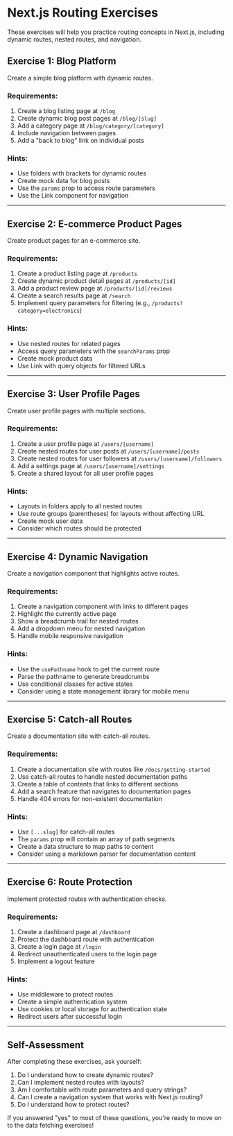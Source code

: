 # Next.js Routing Exercises

These exercises will help you practice routing concepts in Next.js, including dynamic routes, nested routes, and navigation.

## Exercise 1: Blog Platform

Create a simple blog platform with dynamic routes.

### Requirements:
1. Create a blog listing page at `/blog`
2. Create dynamic blog post pages at `/blog/[slug]`
3. Add a category page at `/blog/category/[category]`
4. Include navigation between pages
5. Add a "back to blog" link on individual posts

### Hints:
- Use folders with brackets for dynamic routes
- Create mock data for blog posts
- Use the `params` prop to access route parameters
- Use the Link component for navigation

---

## Exercise 2: E-commerce Product Pages

Create product pages for an e-commerce site.

### Requirements:
1. Create a product listing page at `/products`
2. Create dynamic product detail pages at `/products/[id]`
3. Add a product review page at `/products/[id]/reviews`
4. Create a search results page at `/search`
5. Implement query parameters for filtering (e.g., `/products?category=electronics`)

### Hints:
- Use nested routes for related pages
- Access query parameters with the `searchParams` prop
- Create mock product data
- Use Link with query objects for filtered URLs

---

## Exercise 3: User Profile Pages

Create user profile pages with multiple sections.

### Requirements:
1. Create a user profile page at `/users/[username]`
2. Create nested routes for user posts at `/users/[username]/posts`
3. Create nested routes for user followers at `/users/[username]/followers`
4. Add a settings page at `/users/[username]/settings`
5. Create a shared layout for all user profile pages

### Hints:
- Layouts in folders apply to all nested routes
- Use route groups (parentheses) for layouts without affecting URL
- Create mock user data
- Consider which routes should be protected

---

## Exercise 4: Dynamic Navigation

Create a navigation component that highlights active routes.

### Requirements:
1. Create a navigation component with links to different pages
2. Highlight the currently active page
3. Show a breadcrumb trail for nested routes
4. Add a dropdown menu for nested navigation
5. Handle mobile responsive navigation

### Hints:
- Use the `usePathname` hook to get the current route
- Parse the pathname to generate breadcrumbs
- Use conditional classes for active states
- Consider using a state management library for mobile menu

---

## Exercise 5: Catch-all Routes

Create a documentation site with catch-all routes.

### Requirements:
1. Create a documentation site with routes like `/docs/getting-started`
2. Use catch-all routes to handle nested documentation paths
3. Create a table of contents that links to different sections
4. Add a search feature that navigates to documentation pages
5. Handle 404 errors for non-existent documentation

### Hints:
- Use `[...slug]` for catch-all routes
- The `params` prop will contain an array of path segments
- Create a data structure to map paths to content
- Consider using a markdown parser for documentation content

---

## Exercise 6: Route Protection

Implement protected routes with authentication checks.

### Requirements:
1. Create a dashboard page at `/dashboard`
2. Protect the dashboard route with authentication
3. Create a login page at `/login`
4. Redirect unauthenticated users to the login page
5. Implement a logout feature

### Hints:
- Use middleware to protect routes
- Create a simple authentication system
- Use cookies or local storage for authentication state
- Redirect users after successful login

---

## Self-Assessment

After completing these exercises, ask yourself:

1. Do I understand how to create dynamic routes?
2. Can I implement nested routes with layouts?
3. Am I comfortable with route parameters and query strings?
4. Can I create a navigation system that works with Next.js routing?
5. Do I understand how to protect routes?

If you answered "yes" to most of these questions, you're ready to move on to the data fetching exercises!